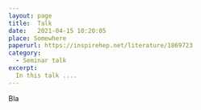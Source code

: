```yaml
---
layout: page
title:  Talk
date:   2021-04-15 10:20:05
place: Somewhere
paperurl: https://inspirehep.net/literature/1869723
category: 
  - Seminar talk
excerpt:
  In this talk ....
---
```




Bla
